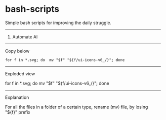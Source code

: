 # bash-scripts
Simple bash scripts for improving the daily struggle.

---


1. Automate AI

---
	
Copy below

	for f in *.svg; do  mv "$f" "${f/ui-icons-v6_/}"; done

---


Exploded view

for f in *.svg;
	do  mv "$f" "${f/ui-icons-v6_/}";
done

---

Explanation

For all the files in a folder of a certain type, rename (mv) file, by losing "${f}" prefix